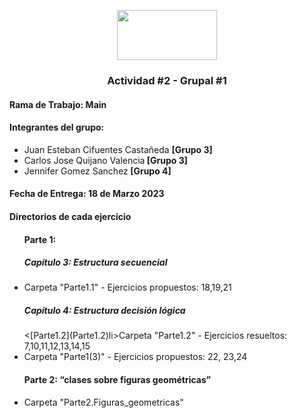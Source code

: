 <p align="center"><img src="https://upload.wikimedia.org/wikipedia/commons/thumb/1/1e/UNAL_Logosimbolo.svg/1280px-UNAL_Logosimbolo.svg.png" width="160" height="80"></p> 
<h3 align="center">Actividad #2 - Grupal #1</h3>

<h4>Rama de Trabajo: Main</h4>

<h4>Integrantes del grupo:</h4> 
<ul>
  <li>Juan Esteban Cifuentes Castañeda <b>[Grupo 3]</b></li>
  <li>Carlos Jose Quijano Valencia<b> [Grupo 3] </b></li>
  <li>Jennifer Gomez Sanchez<b> [Grupo 4] </b></li>
</ul>

<h4>Fecha de Entrega: 18 de Marzo 2023</h4> 

<h4> Directorios de cada ejercicio </h4>
<ul>
<h4> Parte 1:  </h4>
<h5>Capítulo 3: Estructura secuencial</h5>
<li>Carpeta "Parte1.1" - Ejercicios propuestos: 18,19,21</li>
<h5>Capítulo 4: Estructura decisión lógica </h5>
<[Parte1.2](Parte1.2)li>Carpeta "Parte1.2" - Ejercicios resueltos: 7,10,11,12,13,14,15</li>
<li>Carpeta "Parte1(3)" - Ejercicios propuestos: 22, 23,24</li>
<h4> Parte 2: “clases sobre figuras geométricas” </h4>
<li>Carpeta "Parte2.Figuras_geometricas"</li>
</ul>


